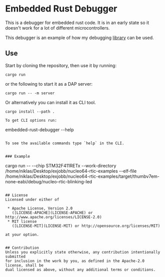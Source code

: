 # Embedded Rust Debugger
This is a debugger for embedded rust code.
It is in an early state so it doesn't work for a lot of different microcontrollers.

This debugger is an example of how my debugging [library](https://github.com/Blinningjr/rust-debug) can be used.

## Use
Start by cloning the repository, then use it by running:
```
cargo run
```
or the following to start it as a DAP server:
```
cargo run -- -m server
```

Or alternatively you can install it as CLI tool.

```
cargo install --path .

To get CLI options run:
```
embedded-rust-debugger --help
```

To see the available commands type `help` in the CLI.


### Example
```
cargo run -- --chip STM32F411RETx --work-directory /home/niklas/Desktop/exjobb/nucleo64-rtic-examples --elf-file /home/niklas/Desktop/exjobb/nucleo64-rtic-examples/target/thumbv7em-none-eabi/debug/nucleo-rtic-blinking-led
```

## License
Licensed under either of

 * Apache License, Version 2.0
   ([LICENSE-APACHE](LICENSE-APACHE) or http://www.apache.org/licenses/LICENSE-2.0)
 * MIT license
   ([LICENSE-MIT](LICENSE-MIT) or http://opensource.org/licenses/MIT)

at your option.


## Contribution
Unless you explicitly state otherwise, any contribution intentionally submitted
for inclusion in the work by you, as defined in the Apache-2.0 license, shall be
dual licensed as above, without any additional terms or conditions.

